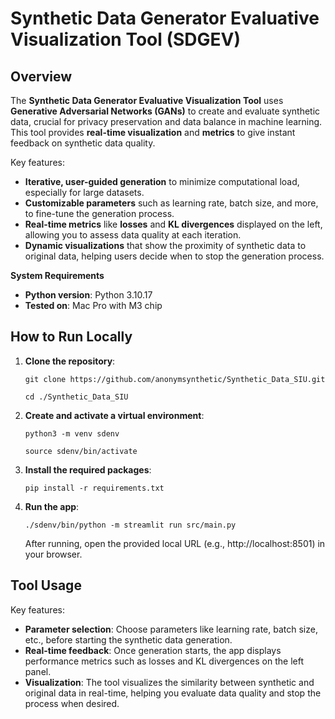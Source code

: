 # **Synthetic Data Generator Evaluative Visualization Tool (SDGEV)**

## **Overview**

The **Synthetic Data Generator Evaluative Visualization Tool** uses **Generative Adversarial Networks (GANs)** to create and evaluate synthetic data, crucial for privacy preservation and data balance in machine learning. This tool provides **real-time visualization** and **metrics** to give instant feedback on synthetic data quality.

Key features:
- **Iterative, user-guided generation** to minimize computational load, especially for large datasets.
- **Customizable parameters** such as learning rate, batch size, and more, to fine-tune the generation process.
- **Real-time metrics** like **losses** and **KL divergences** displayed on the left, allowing you to assess data quality at each iteration.
- **Dynamic visualizations** that show the proximity of synthetic data to original data, helping users decide when to stop the generation process.

**System Requirements**
* **Python version**: Python 3.10.17
* **Tested on**: Mac Pro with M3 chip

## **How to Run Locally**

1. **Clone the repository**:

   ```
   git clone https://github.com/anonymsynthetic/Synthetic_Data_SIU.git
   ```
   ```
   cd ./Synthetic_Data_SIU
    ```
2. **Create and activate a virtual environment**:
   ```
   python3 -m venv sdenv
   ```
   ```
   source sdenv/bin/activate
    ```
3. **Install the required packages**:
   ```
   pip install -r requirements.txt
   ```
4. **Run the app**:
   ```
   ./sdenv/bin/python -m streamlit run src/main.py
   ```
   After running, open the provided local URL (e.g., http://localhost:8501) in your browser.

## **Tool Usage**


Key features:
- **Parameter selection**: Choose parameters like learning rate, batch size, etc., before starting the synthetic data generation.
- **Real-time feedback**: Once generation starts, the app displays performance metrics such as losses and KL divergences on the left panel.
- **Visualization**: The tool visualizes the similarity between synthetic and original data in real-time, helping you evaluate data quality and stop the process when desired.





